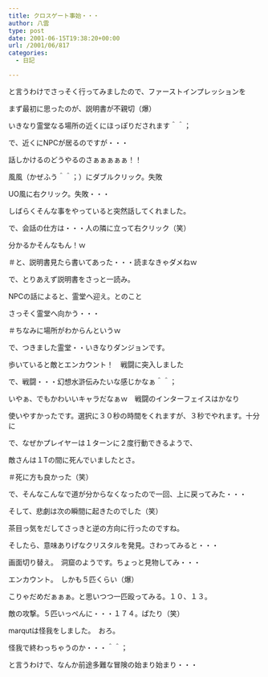 ```yaml
---
title: クロスゲート事始・・・
author: 八雲
type: post
date: 2001-06-15T19:38:20+00:00
url: /2001/06/817
categories:
  - 日記

---
```

と言うわけでさっそく行ってみましたので、ファーストインプレッションを
  
まず最初に思ったのが、説明書が不親切（爆）
  
いきなり霊堂なる場所の近くにほっぽりだされます＾＾；
  
で、近くにNPCが居るのですが・・・

話しかけるのどうやるのさぁぁぁぁぁ！！

風風（かぜふう＾＾；）にダブルクリック。失敗
  
UO風に右クリック。失敗・・・
  
しばらくそんな事をやっていると突然話してくれました。
  
で、会話の仕方は・・・人の隣に立って右クリック（笑）
  
分かるかそんなもん！ｗ
  
＃と、説明書見たら書いてあった・・・読まなきゃダメねｗ
  
で、とりあえず説明書をさっと一読み。
  
NPCの話によると、霊堂へ迎え。とのこと
  
さっそく霊堂へ向かう・・・
  
＃ちなみに場所がわからんというｗ
  
で、つきました霊堂・・いきなりダンジョンです。
  
歩いていると敵とエンカウント！　戦闘に突入しました
  
で、戦闘・・・幻想水滸伝みたいな感じかなぁ＾＾；
  
いやぁ、でもかわいいキャラだなぁｗ　戦闘のインターフェイスはかなり
  
使いやすかったです。選択に３０秒の時間をくれますが、３秒でやれます。十分に
  
で、なぜかプレイヤーは１ターンに２度行動できるようで、
  
敵さんは１Tの間に死んでいましたとさ。
  
＃死に方も良かった（笑）
  
で、そんなこんなで道が分からなくなったので一回、上に戻ってみた・・・
  
そして、悲劇は次の瞬間に起きたのでした（笑）
  
茶目っ気をだしてさっきと逆の方向に行ったのですね。
  
そしたら、意味ありげなクリスタルを発見。さわってみると・・・
  
画面切り替え。　洞窟のようです。ちょっと見物してみ・・・
  
エンカウント。　しかも５匹くらい（爆）
  
こりゃだめだぁぁぁ。と思いつつ一匹殴ってみる。１０、１３。
  
敵の攻撃。５匹いっぺんに・・・１７４。ぱたり（笑）
  
marqutは怪我をしました。　おろ。
  
怪我で終わっちゃうのか・・・＾＾；
  
と言うわけで、なんか前途多難な冒険の始まり始まり・・・